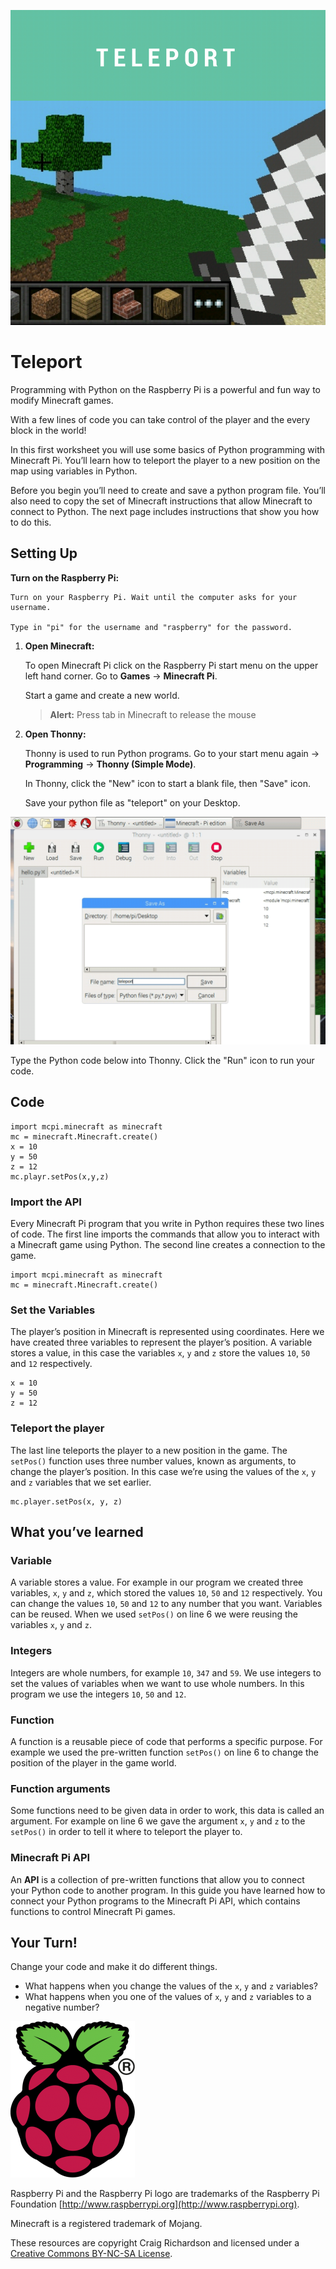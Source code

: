 ![title cover](/images/covers/1.png)
# Teleport

Programming with Python on the Raspberry Pi is a powerful and fun way to modify Minecraft games.

With a few lines of code you can take control of the player and the every block in the world!

In this first worksheet you will use some basics of Python programming with Minecraft Pi. You’ll learn how to teleport the player to a new position on the map using variables in Python.

Before you begin you’ll need to create and save a python program file. You’ll also need to copy the set of Minecraft instructions that allow Minecraft to connect to Python. The next page includes instructions that show you how to do this.

## Setting Up

**Turn on the Raspberry Pi:**

    Turn on your Raspberry Pi. Wait until the computer asks for your username.

    Type in "pi" for the username and "raspberry" for the password.

1. **Open Minecraft:**

    To open Minecraft Pi click on the Raspberry Pi start menu on the upper left hand corner. Go to **Games** -> **Minecraft Pi**.

    Start a game and create a new world.

    > **Alert:** Press tab in Minecraft to release the mouse

2. **Open Thonny:**

    Thonny is used to run Python programs. Go to your start menu again -> **Programming** -> **Thonny (Simple Mode)**.

    In Thonny, click the "New" icon to start a blank file, then "Save" icon.

    Save your python file as "teleport" on your Desktop.

![save file screencap](/images/01-screen-caps/save-file-in-thonny.png)

Type the Python code below into Thonny. Click the "Run" icon to run your code.

## Code
```
import mcpi.minecraft as minecraft
mc = minecraft.Minecraft.create()
x = 10
y = 50
z = 12
mc.playr.setPos(x,y,z)
```
### Import the API

Every Minecraft Pi program that you write in Python requires these two lines of code. The first line imports the commands that allow you to interact with a Minecraft game using Python. The second line creates a connection to the game.

```
import mcpi.minecraft as minecraft
mc = minecraft.Minecraft.create()
```

### Set the Variables

The player’s position in Minecraft is represented using coordinates. Here we have created three variables to represent the player’s position. A variable stores a value, in this case the variables `x`, `y` and `z` store the values `10`, `50` and `12` respectively.

```
x = 10
y = 50
z = 12
```

### Teleport the player

The last line teleports the player to a new position in the game. The `setPos()` function uses three number values, known as arguments, to change the player’s position. In this case we’re using the values of the `x`, `y` and `z` variables that we set earlier.

```
mc.player.setPos(x, y, z)
```

## What you’ve learned

### Variable

A variable stores a value. For example in our program we created three variables, `x`, `y` and `z`, which stored the values `10`, `50` and `12` respectively. You can change the values `10`, `50` and `12` to any number that you want. Variables can be reused. When we used `setPos()` on line 6 we were reusing the variables `x`, `y` and `z`.

### Integers

Integers are whole numbers, for example `10`, `347` and `59`. We use integers to set the values of variables when we want to use whole numbers. In this program we use the integers `10`, `50` and `12`.

### Function

A function is a reusable piece of code that performs a specific purpose. For example we used the pre-written function `setPos()` on line 6 to change the position of the player in the game world.

### Function arguments

Some functions need to be given data in order to work, this data is called an argument. For example on line 6 we gave the argument `x`, `y` and `z` to the `setPos()` in order to tell it where to teleport the player to.

### Minecraft Pi API

An **API** is a collection of pre-written functions that allow you to connect your Python code to another program. In this guide you have learned how to connect your Python programs to the Minecraft Pi API, which contains functions to control Minecraft Pi games.

## Your Turn!

Change your code and make it do different things.

-  What happens when you change the values of the `x`, `y` and `z` variables?
- What happens when you one of the values of `x`, `y` and `z` variables to a negative number?

![Raspberry Pi and the Raspberry Pi logo are trademarks of the Raspberry Pi Foundation](../images/RPi-Logo-Reg-SCREEN-199x250.png)

Raspberry Pi and the Raspberry Pi logo are trademarks of the Raspberry Pi Foundation [http://www.raspberrypi.org](http://www.raspberrypi.org).

Minecraft is a registered trademark of Mojang.

These resources are copyright Craig Richardson and licensed under a [Creative Commons BY-NC-SA License](https://creativecommons.org/licenses/by-nc-sa/4.0/).
